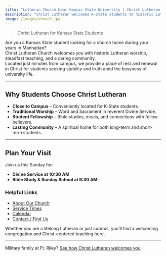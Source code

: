```yaml
---
title: "Lutheran Church Near Kansas State University | Christ Lutheran Manhattan, KS"
description: "Christ Lutheran welcomes K-State students to historic Lutheran worship, Christ-centered teaching, and a supportive Christian community minutes from campus in Manhattan, KS."
image: /images/church.jpg
---
```


> Christ Lutheran for Kansas State Students

Are you a Kansas State student looking for a church home during your years in Manhattan?  
Christ Lutheran Church welcomes you with historic Lutheran worship, steadfast teaching, and a caring community.  
Located just minutes from campus, we provide a place of rest and renewal in Christ for students seeking stability and truth amid the busyness of university life.

---

## Why Students Choose Christ Lutheran

- **Close to Campus** – Conveniently located for K-State students.  
- **Traditional Worship** – Word and Sacrament in reverent Divine Service.  
- **Student Fellowship** – Bible studies, meals, and connections with fellow believers.  
- **Lasting Community** – A spiritual home for both long-term and short-term students.  

---

## Plan Your Visit

Join us this Sunday for:

- **Divine Service at 10:30 AM**  
- **Bible Study & Sunday School at 9:30 AM**

### Helpful Links

- [About Our Church](/about/)
- [Service Times](/service-times/)
- [Calendar](/calendar/)
- [Contact / Find Us](/contact/)

Whether you are a lifelong Lutheran or just curious, you’ll find a welcoming congregation and Christ-centered teaching here.

---

Military family at Ft. Riley? [See how Christ Lutheran welcomes you](/ft-riley-families/).
